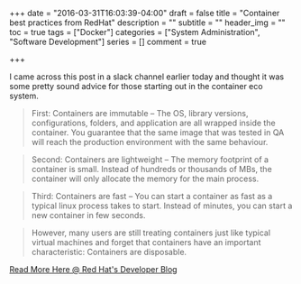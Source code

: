 +++
date = "2016-03-31T16:03:39-04:00"
draft = false
title = "Container best practices from RedHat"
description = ""
subtitle = ""
header_img = ""
toc = true
tags = ["Docker"]
categories = ["System Administration", "Software Development"]
series = []
comment = true

+++

I came across this post in a slack channel earlier today and thought it was some pretty sound advice for those starting out in the container eco system.


>First: Containers are immutable – The OS, library versions, configurations, folders, and application are all wrapped inside the container. You guarantee that the same image that was tested in QA will reach the production environment with the same behaviour.

>Second: Containers are lightweight – The memory footprint of a container is small. Instead of hundreds or thousands of MBs, the container will only allocate the memory for the main process.

>Third: Containers are fast – You can start a container as fast as a typical linux process takes to start. Instead of minutes, you can start a new container in few seconds.

>However, many users are still treating containers just like typical virtual machines and forget that containers have an important characteristic: Containers are disposable.

[Read More Here @ Red Hat's Developer Blog](http://developerblog.redhat.com/2016/02/24/10-things-to-avoid-in-docker-containers/)
